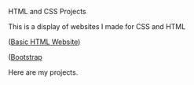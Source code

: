 HTML and CSS Projects

This is a display of websites I made for CSS and HTML

([Basic HTML Website](https://github.com/SubjectDino/html/tree/main/bootstrap4_project))

([Bootstrap]((https://github.com/SubjectDino/html/tree/main/Basic%20HTML%20Website))

Here are my projects.
